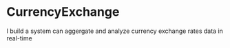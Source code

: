 # CurrencyExchange

I  build a system can aggergate and analyze currency exchange rates data in real-time
